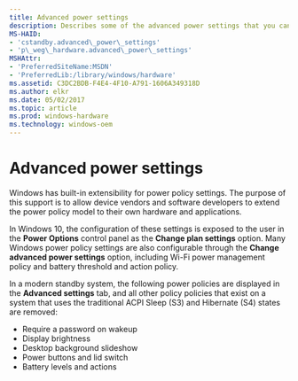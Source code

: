```yaml
---
title: Advanced power settings
description: Describes some of the advanced power settings that you can configure in Windows.
MS-HAID:
- 'cstandby.advanced\_power\_settings'
- 'p\_weg\_hardware.advanced\_power\_settings'
MSHAttr:
- 'PreferredSiteName:MSDN'
- 'PreferredLib:/library/windows/hardware'
ms.assetid: C3DC2BDB-F4E4-4F10-A791-1606A349318D
ms.author: elkr
ms.date: 05/02/2017
ms.topic: article
ms.prod: windows-hardware
ms.technology: windows-oem
---
```


# Advanced power settings


Windows has built-in extensibility for power policy settings. The purpose of this support is to allow device vendors and software developers to extend the power policy model to their own hardware and applications.

In Windows 10, the configuration of these settings is exposed to the user in the **Power Options** control panel as the **Change plan settings** option. Many Windows power policy settings are also configurable through the **Change advanced power settings** option, including Wi-Fi power management policy and battery threshold and action policy.

In a modern standby system, the following power policies are displayed in the **Advanced settings** tab, and all other policy policies that exist on a system that uses the traditional ACPI Sleep (S3) and Hibernate (S4) states are removed:

-   Require a password on wakeup
-   Display brightness
-   Desktop background slideshow
-   Power buttons and lid switch
-   Battery levels and actions

 

 







